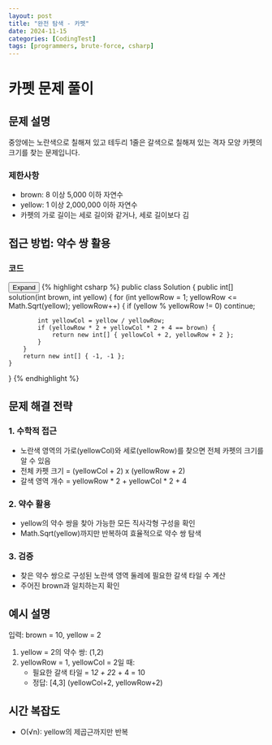 ```yaml
---
layout: post
title: "완전 탐색 - 카펫"
date: 2024-11-15
categories: [CodingTest]
tags: [programmers, brute-force, csharp]
---
```

# 카펫 문제 풀이

## 문제 설명
중앙에는 노란색으로 칠해져 있고 테두리 1줄은 갈색으로 칠해져 있는 격자 모양 카펫의 크기를 찾는 문제입니다.

### 제한사항
- brown: 8 이상 5,000 이하 자연수
- yellow: 1 이상 2,000,000 이하 자연수
- 카펫의 가로 길이는 세로 길이와 같거나, 세로 길이보다 김

## 접근 방법: 약수 쌍 활용

### 코드
<div class="code-block-container">
    <button class="code-toggle">Expand</button>
    {% highlight csharp %}
public class Solution {
    public int[] solution(int brown, int yellow) {
        for (int yellowRow = 1; yellowRow <= Math.Sqrt(yellow); yellowRow++) {
            if (yellow % yellowRow != 0) continue;
            
            int yellowCol = yellow / yellowRow;
            if (yellowRow * 2 + yellowCol * 2 + 4 == brown) {
                return new int[] { yellowCol + 2, yellowRow + 2 };
            }
        }
        return new int[] { -1, -1 };
    }
}
{% endhighlight %}
</div>

## 문제 해결 전략

### 1. 수학적 접근
- 노란색 영역의 가로(yellowCol)와 세로(yellowRow)를 찾으면 전체 카펫의 크기를 알 수 있음
- 전체 카펫 크기 = (yellowCol + 2) x (yellowRow + 2)
- 갈색 영역 개수 = yellowRow * 2 + yellowCol * 2 + 4

### 2. 약수 활용
- yellow의 약수 쌍을 찾아 가능한 모든 직사각형 구성을 확인
- Math.Sqrt(yellow)까지만 반복하여 효율적으로 약수 쌍 탐색

### 3. 검증
- 찾은 약수 쌍으로 구성된 노란색 영역 둘레에 필요한 갈색 타일 수 계산
- 주어진 brown과 일치하는지 확인

## 예시 설명

입력: brown = 10, yellow = 2
1. yellow = 2의 약수 쌍: (1,2)
2. yellowRow = 1, yellowCol = 2일 때:
   - 필요한 갈색 타일 = 1*2 + 2*2 + 4 = 10
   - 정답: [4,3] (yellowCol+2, yellowRow+2)

## 시간 복잡도
- O(√n): yellow의 제곱근까지만 반복